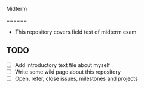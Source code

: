 Midterm

======
 * This repository covers field test of midterm exam.

## TODO

 * [ ] Add introductory text file about myself
 * [ ] Write some wiki page about this repository
 * [ ] Open, refer, close issues, milestones and projects
